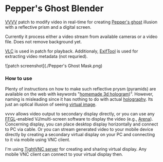 # Pepper's Ghost Blender


[VVVV](vvvv.org) patch to modify video in real-time for creating [Pepper's ghost](https://en.wikipedia.org/wiki/Pepper%27s_ghost) illusion with a reflective prism and a digital screen.

Currently it process either a video stream from available cameras or a video file. Does not remove background yet. 

[VLC](http://www.videolan.org/) is used in patch for playback. Additionaly, [ExifTool](http://owl.phy.queensu.ca/~phil/exiftool/) is used for extracting video metadata (not requried).

![patch screenshot](./Pepper's Ghost Mask.png)

### How to use

Plenty of instructions on how to make such reflective prysm (pyramids) are available on the web with keywords "[homemade 3d hologram](https://www.google.com.ua/?gfe_rd=cr&ei=jj9SVqT6BOz37gTDsoG4Bg&gws_rd=ssl#q=homemade+3d+hologram))". However, naming is misleading since it has nothing to do with actual [holography](https://en.wikipedia.org/wiki/Holography). Its just an optical illusion of seeing [virtual image](http://neon-society-electronics.com/wp-content/uploads/2013/04/virtual_reflection.jpg).

vvvv allows video output to secondary display directly, or you can use any [FFGL](http://freeframe.sourceforge.net/)-enabled VJ/multi-screen software to display the video (e.g., [Arena](https://resolume.com/)). Concerning display, you can place desktop display horizontally and connect to PC via cable. Or you can stream generated video to your mobile device directly by creating a secondary virtual display on your PC and connecting to it via mobile using VNC client. 

I'm using [TightVNC server](http://www.tightvnc.com/licensing-tvnserver.php) for creating and sharing virtual display. Any mobile VNC client can connect to your virtual display then.

